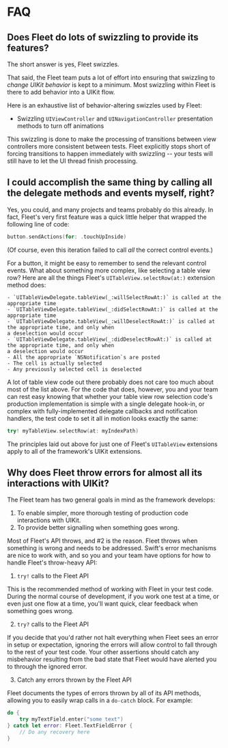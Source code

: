 # FAQ
## Does Fleet do lots of swizzling to provide its features?
The short answer is yes, Fleet swizzles.

That said, the Fleet team puts a lot of effort into ensuring that swizzling to _change UIKit behavior_
is kept to a minimum. Most swizzling within Fleet is there to add behavior into a UIKit flow.

Here is an exhaustive list of behavior-altering swizzles used by Fleet:
- Swizzling `UIViewController` and `UINavigationController` presentation methods to turn off animations

This swizzling is done to make the processing of transitions between view controllers more
consistent between tests. Fleet explicitly stops short of forcing transitions to happen
immediately with swizzling -- your tests will still have to let the UI thread finish processing.

## I could accomplish the same thing by calling all the delegate methods and events myself, right?
Yes, you could, and many projects and teams probably do this already. In fact, Fleet's very first feature was a
quick little helper that wrapped the following line of code:

```swift
button.sendActions(for: .touchUpInside)
```

(Of course, even this iteration failed to call _all_ the correct control events.)

For a button, it might be easy to remember to send the relevant control events. What about something more
complex, like selecting a table view row? Here are all the things Fleet's `UITableView.selectRow(at:)`
extension method does:
```
- `UITableViewDelegate.tableView(_:willSelectRowAt:)` is called at the appropriate time
- `UITableViewDelegate.tableView(_:didSelectRowAt:)` is called at the appropriate time
- `UITableViewDelegate.tableView(_:willDeselectRowAt:)` is called at the appropriate time, and only when
a deselection would occur
- `UITableViewDelegate.tableView(_:didDeselectRowAt:)` is called at the appropriate time, and only when
a deselection would occur
- All the appropriate `NSNotification`s are posted
- The cell is actually selected
- Any previously selected cell is deselected
```

A lot of table view code out there probably does not care too much about most of the list above. For
the code that does, however, you and your team can rest easy knowing that whether your table view row
selection code's production implementation is simple with a single delegate hook-in, or complex with
fully-implemented delegate callbacks and notification handlers, the test code to set it all in motion looks
exactly the same:

```swift
try! myTableView.selectRow(at: myIndexPath)
```

The principles laid out above for just one of Fleet's `UITableView` extensions apply to all of the
framework's UIKit extensions.

## Why does Fleet throw errors for almost all its interactions with UIKit?
The Fleet team has two general goals in mind as the framework develops:
1) To enable simpler, more thorough testing of production code interactions with UIKit.
2) To provide better signalling when something goes wrong.

Most of Fleet's API throws, and #2 is the reason. Fleet throws when something is wrong and needs to be
addressed. Swift's error mechanisms are nice to work with, and so you and your team have options for
how to handle Fleet's throw-heavy API:

1) `try!` calls to the Fleet API

This is the recommended method of working with Fleet in your test code. During the normal course of
development, if you work one test at a time, or even just one flow at a time, you'll want quick, clear
feedback when something goes wrong.

2) `try?` calls to the Fleet API

If you decide that you'd rather not halt everything when Fleet sees an error in setup or expectation,
ignoring the errors will allow control to fall through to the rest of your test code. Your other
assertions should catch any misbehavior resulting from the bad state that Fleet would have alerted you
to through the ignored error.

3) Catch any errors thrown by the Fleet API

Fleet documents the types of errors thrown by all of its API methods, allowing you to easily wrap calls
in a `do-catch` block. For example:

```swift
do {
	try myTextField.enter("some text")
} catch let error: Fleet.TextFieldError {
	// Do any recovery here
}
```
